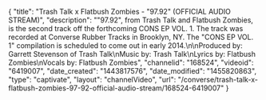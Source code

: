 {
    "title": "Trash Talk x Flatbush Zombies - \"97.92\" (OFFICIAL AUDIO STREAM)",
    "description": "\"97.92\", from Trash Talk and Flatbush Zombies, is the second track off the forthcoming CONS EP VOL. 1. The track was recorded at Converse Rubber Tracks in Brooklyn, NY. The \"CONS EP VOL. 1\" compilation is scheduled to come out in early 2014.\n\nProduced by: Garrett Stevenson of Trash Talk\nMusic by: Trash Talk\nLyrics by: Flatbush Zombies\nVocals by: Flatbush Zombies",
    "channelid": "168524",
    "videoid": "6419007",
    "date_created": "1443817576",
    "date_modified": "1455820863",
    "type": "captivate",
    "layout": "channelVideo",
    "url": "\/converse\/trash-talk-x-flatbush-zombies-97-92-official-audio-stream\/168524-6419007"
}